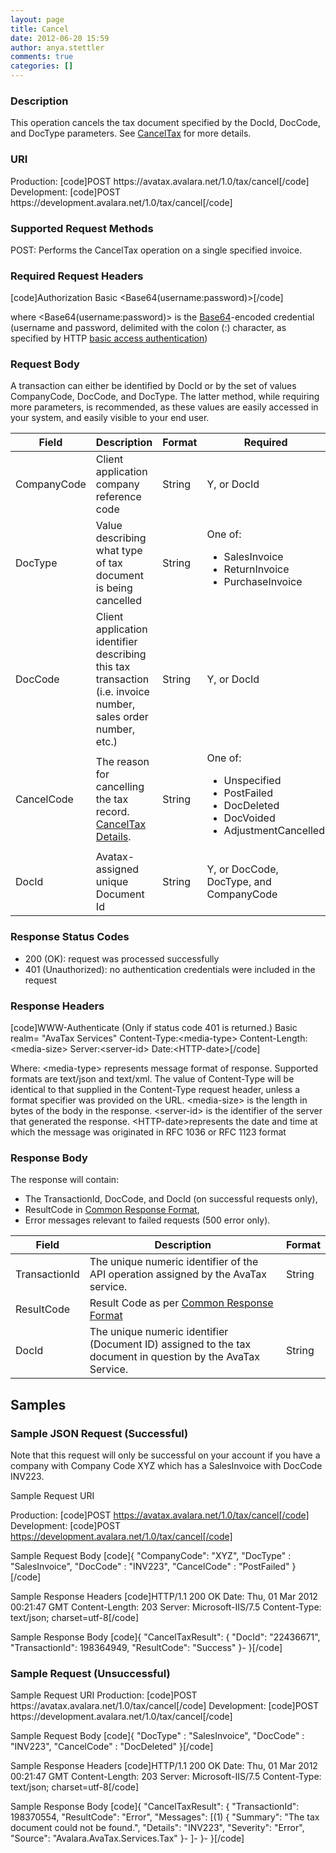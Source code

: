 ```yaml
---
layout: page
title: Cancel
date: 2012-06-20 15:59
author: anya.stettler
comments: true
categories: []
---
```

<h3>Description</h3>
This operation cancels the tax document specified by the DocId, DocCode, and DocType parameters. See <a href="http://developer.avalara.com/api-docs/best-practices/document-lifecycle/canceltax/" target="_blank">CancelTax</a> for more details.
<h3>URI</h3>
Production:
[code]POST https://avatax.avalara.net/1.0/tax/cancel[/code]
Development:
[code]POST https://development.avalara.net/1.0/tax/cancel[/code]
<h3>Supported Request Methods</h3>
POST: Performs the CancelTax operation on a single specified invoice.
<h3>Required Request Headers</h3>
[code]Authorization Basic &lt;Base64(username:password)&gt;[/code]

where &lt;Base64(username:password)&gt; is the <a href="http://en.wikipedia.org/wiki/Base64" target="_blank">Base64</a>-encoded credential (username and password, delimited with the colon (:) character, as specified by HTTP <a href="http://en.wikipedia.org/wiki/Basic_access_authentication" target="_blank">basic access authentication</a>)
<h3>Request Body</h3>
A transaction can either be identified by DocId or by the set of values CompanyCode, DocCode, and DocType. The latter method, while requiring more parameters, is recommended, as these values are easily accessed in your system, and easily visible to your end user.
<table>
<thead>
<tr>
<th>Field</th>
<th>Description</th>
<th>Format</th>
<th>Required</th>
</tr>
</thead>
<tbody>
<tr>
<td>CompanyCode</td>
<td>Client application company reference code</td>
<td>String</td>
<td>Y, or DocId</td>
</tr>
<tr>
<td>DocType</td>
<td>Value describing what type of tax document is being cancelled</td>
<td>String</td>
<td>One of:
<ul>
	<li>SalesInvoice</li>
	<li>ReturnInvoice</li>
	<li>PurchaseInvoice</li>
</ul>
</td>
</tr>
<tr>
<td>DocCode</td>
<td>Client application identifier describing this tax transaction (i.e. invoice number, sales order number, etc.)</td>
<td>String</td>
<td>Y, or DocId</td>
</tr>
<tr>
<td>CancelCode</td>
<td>The reason for cancelling the tax record. <a title="CancelTax" href="http://developer.avalara.com/api-docs/best-practices/document-lifecycle/canceltax/" target="_blank">CancelTax Details</a>.</td>
<td>String</td>
<td>One of:
<ul>
	<li>Unspecified</li>
	<li>PostFailed</li>
	<li>DocDeleted</li>
	<li>DocVoided</li>
	<li>AdjustmentCancelled</li>
</ul>
</td>
</tr>
<tr>
<td>DocId</td>
<td>Avatax-assigned unique Document Id</td>
<td>String</td>
<td>Y, or DocCode, DocType, and CompanyCode</td>
</tr>
</tbody>
</table>
<h3>Response Status Codes</h3>
<ul>
	<li>200 (OK): request was processed successfully</li>
	<li>401 (Unauthorized): no authentication credentials were included in the request</li>
</ul>
<h3>Response Headers</h3>
[code]WWW-Authenticate (Only if status code 401 is returned.)
Basic realm= "AvaTax Services"
Content-Type:&lt;media-type&gt;
Content-Length:&lt;media-size&gt;
Server:&lt;server-id&gt;
Date:&lt;HTTP-date&gt;[/code]

Where:
&lt;media-type&gt; represents message format of response. Supported formats are text/json and text/xml. The value of Content-Type will be identical to that supplied in the Content-Type request header, unless a format specifier was provided on the URL.
&lt;media-size&gt; is the length in bytes of the body in the response.
&lt;server-id&gt; is the identifier of the server that generated the response.
&lt;HTTP-date&gt;represents the date and time at which the message was originated in RFC 1036 or RFC 1123 format
<h3>Response Body</h3>
The response will contain:
<ul>
	<li>The TransactionId, DocCode, and DocId (on successful requests only),</li>
	<li>ResultCode in <a href="http://developer.avalara.com/api-docs/soap/shared-formats-and-methods/" target="_blank">Common Response Format</a>,</li>
	<li>Error messages relevant to failed requests (500 error only).</li>
</ul>
<table>
<thead>
<tr>
<th>Field</th>
<th>Description</th>
<th>Format</th>
</tr>
</thead>
<tbody>
<tr>
<td>TransactionId</td>
<td>The unique numeric identifier of the API operation assigned by the AvaTax service.</td>
<td>String</td>
</tr>
<tr>
<td>ResultCode</td>
<td>Result Code as per <a title="Common Response Format" href="http://developer.avalara.com/api-docs/soap/shared-formats-and-methods/" target="_blank">Common Response Format</a></td>
<td></td>
</tr>
<tr>
<td>DocId</td>
<td>The unique numeric identifier (Document ID) assigned to the tax document in question by the AvaTax Service.</td>
<td>String</td>
</tr>
</tbody>
</table>
<h2>Samples</h2>
<h3>Sample JSON Request (Successful)</h3>
Note that this request will only be successful on your account if you have a company with Company Code XYZ which has a SalesInvoice with DocCode INV223.

Sample Request URI

Production:
[code]POST https://avatax.avalara.net/1.0/tax/cancel[/code]
Development:
[code]POST https://development.avalara.net/1.0/tax/cancel[/code]

Sample Request Body
[code]{
"CompanyCode": "XYZ",
"DocType" : "SalesInvoice",
"DocCode" : "INV223",
"CancelCode" : "PostFailed"
}[/code]

Sample Response Headers
[code]HTTP/1.1 200 OK
Date: Thu, 01 Mar 2012 00:21:47 GMT
Content-Length: 203
Server: Microsoft-IIS/7.5
Content-Type: text/json; charset=utf-8[/code]

Sample Response Body
[code]{
"CancelTaxResult": {
"DocId": "22436671",
"TransactionId": 198364949,
"ResultCode": "Success"
}-
}[/code]
<h3>Sample Request (Unsuccessful)</h3>
Sample Request URI
Production:
[code]POST https://avatax.avalara.net/1.0/tax/cancel[/code]
Development:
[code]POST https://development.avalara.net/1.0/tax/cancel[/code]

Sample Request Body
[code]{
"DocType" : "SalesInvoice",
"DocCode" : "INV223",
"CancelCode" : "DocDeleted"
}[/code]

Sample Response Headers
[code]HTTP/1.1 200 OK
Date: Thu, 01 Mar 2012 00:21:47 GMT
Content-Length: 203
Server: Microsoft-IIS/7.5
Content-Type: text/json; charset=utf-8[/code]

Sample Response Body
[code]{
"CancelTaxResult": {
"TransactionId": 198370554,
"ResultCode": "Error",
"Messages": [(1)
{
"Summary": "The tax document could not be found.",
"Details": "INV223",
"Severity": "Error",
"Source": "Avalara.AvaTax.Services.Tax"
}-
]-
}-
}[/code]
